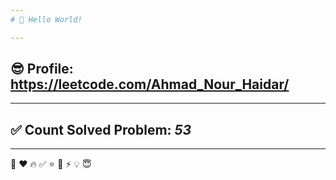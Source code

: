 ```yaml
---
# 👋 Hello World!

---
```

## 😎 Profile: https://leetcode.com/Ahmad_Nour_Haidar/

---
## ✅ Count Solved Problem: ***53***

---
👋
❤
🔥
‍✅
⭐
🌟
⚡
💡
😇
